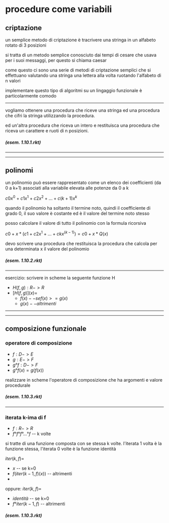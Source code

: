 # procedure come variabili

## criptazione

un semplice metodo di criptazione è tracrivere una stringa in un alfabeto rotato di 3 posizioni

si tratta di un metodo semplice conosciuto dai tempi di cesare che usava per i suoi messaggi, per questo si chiama caesar

come questo ci sono una serie di metodi di criptazione semplici che si effettuano valutando una stringa una lettera alla volta ruotando l'alfabeto di n valori

implementare questo tipo di algoritmi su un lingaggio funzionale è particolarmente comodo

---
vogliamo ottenere una procedura che riceve una stringa ed una procedura che cifri la stringa utilizzando la procedura.

ed un'altra procedura che riceva un intero e restituisca una procedura che riceva un carattere e ruoti di n posizioni.

##### (esem. 1.10.1.rkt)

---
---
## polinomi

un polinomio può essere rappresentato come un elenco dei coefficienti (da 0 a k+1) associati alla variabile elevata alle potenze da 0 a k

$c0 x^0 + c1 x^1+ c2 x^2+...+c(k+1) x^k$

quando il polinomio ha soltanto il termine noto, quindi il coefficiente di grado 0, il suo valore è costante ed è il valore del termine noto stesso

posso calcolare il valore di tutto il polinomio con la formula ricorsiva

$c0+ x*(c1 + c2 x^1+...+ck x^(k-1))= c0+x*Q(x)$

devo scrivere una procedura che restituisca la procedura che calcola per una determinata x il valore del polinomio

##### (esem. 1.10.2.rkt)

---
esercizio: scrivere in scheme la seguente funzione H
* $H(f,g): R->R$
* $[H(f,g)](x)=$
  * $f(x) -- se f(x)>=g(x)$
  * $g(x) -- altrimenti$

---
---
## composizione funzionale

### operatore di composizione

* $f: D->E$
* $g: E->F$
* $g°f: D->F$
* $g°f(x) = g(f(x))$

realizzare in scheme l'operatore di composizione che ha argomenti e valore procedurale

##### (esem. 1.10.3.rkt)

---
### iterata k-ima di f

* $f: R->R$
* $f°f°f°...°f$ -- k volte

si tratte di una funzione composta con se stessa k volte. l'iterata 1 volta è la funzione stessa, l'iterata 0 volte è la funzione identità

$iter(k, f)=$
* $x$ -- se k=0
* $f(iter(k-1,f)(x))$ -- altrimenti
* 
oppure:
$iter(k, f)=$
* $identità$ -- se k=0
* $f°iter(k-1,f)$ -- altrimenti

##### (esem. 1.10.3.rkt)